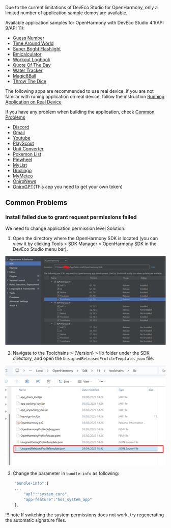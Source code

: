 Due to the current limitations of DevEco Studio for OpenHarmony, only a limited number of application sample demos are available. 

Available application samples for OpenHarmony with DevEco Studio 4.1(API 9/API 11):

- [Guess Number](https://github.com/eclipse-oniro4openharmony/app-GuessNumber)  
- [Time Around World](https://github.com/eclipse-oniro4openharmony/app-TimeAroundWorld)  
- [Super Bright Flashlight](https://github.com/eclipse-oniro4openharmony/app-SuperBrightFlashlight)  
- [Bmicalculator](https://github.com/eclipse-oniro4openharmony/app-bmicalculator)  
- [Workout Logbook](https://github.com/eclipse-oniro4openharmony/app-WorkoutLogbook)  
- [Quote Of The Day](https://github.com/eclipse-oniro4openharmony/app-QuoteOfTheDay)  
- [Water Tracker](https://github.com/eclipse-oniro4openharmony/app-WaterTracker)  
- [Magic8Ball](https://github.com/eclipse-oniro4openharmony/app-Magic8Ball)  
- [Throw The Dice](https://github.com/eclipse-oniro4openharmony/app-ThrowTheDice)  


The following apps are recommended to use real device, if you are not familar with runing application on real device, follow the instruction [Running Application on Real Device](../create-first-eclipse-oniro-app/run-real-device.md)

If you have any problem when building the application, check [Common Problems](#common-problems)  

- [Discord](https://github.com/eclipse-oniro4openharmony/app-discord)  
- [Gmail](https://github.com/eclipse-oniro4openharmony/app-gmail)  
- [Youtube](https://github.com/eclipse-oniro4openharmony/app-youtube)  
- [PlayScout](https://github.com/eclipse-oniro4openharmony/app-PlayScout)  
- [Unit Converter](https://github.com/eclipse-oniro4openharmony/app-unitconverter)  
- [Pokemon List](https://github.com/eclipse-oniro4openharmony/app-PokemonList)  
- [Pinwheel](https://github.com/eclipse-oniro4openharmony/app-Pinwheel)  
- [MyList](https://github.com/eclipse-oniro4openharmony/app-MyList)  
- [Duolingo](https://github.com/eclipse-oniro4openharmony/app-duolingo)  
- [MyMeteo](https://github.com/eclipse-oniro4openharmony/app-MyMeteo)  
- [OniroNews](https://github.com/eclipse-oniro4openharmony/app-OniroNews)  
- [OniroGPT](https://github.com/eclipse-oniro4openharmony/app-oniroGPT)(This app you need to get your own token)  


## Common Problems
### install failed due to grant request permissions failed
We need to change application permission level
Solution:
1. Open the directory where the OpenHarmony SDK is located (you can view it by clicking Tools > SDK Manager > OpenHarmony SDK in the DevEco Studio menu bar).
<img src='./images/image1.png'>

2. Navigate to the Toolchains > {Version} > lib folder under the SDK directory, and open the `UnsignedReleasedProfileTemplate.json` file.
<img src='./images/image2.png'>

3. Change the parameter in `bundle-info` as following:

```typescript
	"bundle-info":{
    ...
		"apl":"system_core",
		"app-feature":"hos_system_app"
	},
```
!!! note
	If switching the system permissions does not work, try regenerating the automatic signature files.
